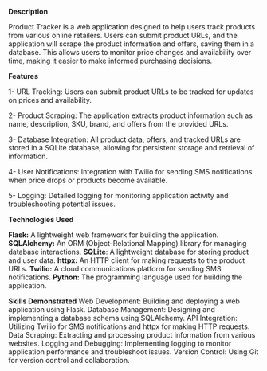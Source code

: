 **Description**

Product Tracker is a web application designed to help users track products from various online retailers. Users can submit product URLs, and the application will scrape the product information and offers, saving them in a database. This allows users to monitor price changes and availability over time, making it easier to make informed purchasing decisions.

**Features**

1-  URL Tracking: Users can submit product URLs to be tracked for updates on prices and availability.

2-  Product Scraping: The application extracts product information such as name, description, SKU, brand, and offers from the provided URLs.

3- Database Integration: All product data, offers, and tracked URLs are stored in a SQLite database, allowing for persistent storage and retrieval of information.

4- User Notifications: Integration with Twilio for sending SMS notifications when price drops or products become available.

5- Logging: Detailed logging for monitoring application activity and troubleshooting potential issues.



**Technologies Used**

**Flask:** A lightweight web framework for building the application.
**SQLAlchemy:** An ORM (Object-Relational Mapping) library for managing database interactions.
**SQLite**: A lightweight database for storing product and user data.
**httpx:** An HTTP client for making requests to the product URLs.
**Twilio:** A cloud communications platform for sending SMS notifications.
**Python:** The programming language used for building the application.

**Skills Demonstrated**
Web Development: Building and deploying a web application using Flask.
Database Management: Designing and implementing a database schema using SQLAlchemy.
API Integration: Utilizing Twilio for SMS notifications and httpx for making HTTP requests.
Data Scraping: Extracting and processing product information from various websites.
Logging and Debugging: Implementing logging to monitor application performance and troubleshoot issues.
Version Control: Using Git for version control and collaboration.
